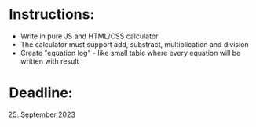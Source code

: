 # Instructions:

- Write in pure JS and HTML/CSS calculator
- The calculator must support add, substract, multiplication and division
- Create "equation log" - like small table where every equation will be written with result

# Deadline:

25. September 2023
